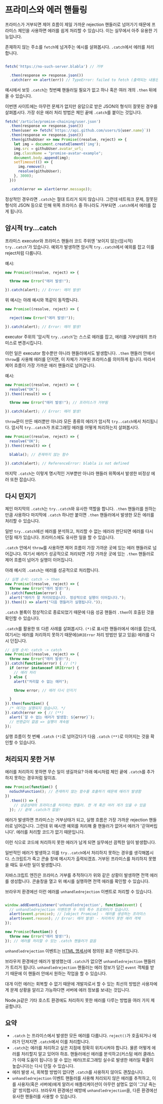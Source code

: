 # 프라미스와 에러 핸들링
프라미스가 거부되면 제어 흐름이 제일 가까운 rejection 핸들러로 넘어가기 때문에 프라미스 체인을 사용하면 에러를 쉽게 처리할 수 있습니다. 이는 실무에서 아주 유용한 기능입니다.

존재하지 않는 주소를 `fetch`에 넘겨주는 예시를 살펴봅시다. `.catch`에서 에러를 처리합니다.

```js run

fetch('https://no-such-server.blabla') // 거부

  .then(response => response.json())
  .catch(err => alert(err)) // TypeError: failed to fetch (출력되는 내용은 다를 수 있음)
```

예시에서 보듯 `.catch`는 첫번째 핸들러일 필요가 없고 하나 혹은 여러 개의 `.then` 뒤에 올 수 있습니다.

이번엔 사이트에는 아무런 문제가 없지만 응답으로 받은 JSON의 형식이 잘못된 경우를 살펴봅시다. 가장 쉬운 에러 처리 방법은 체인 끝에 `.catch`를 붙이는 것입니다.

```js run
fetch('/article/promise-chaining/user.json')
  .then(response => response.json())
  .then(user => fetch(`https://api.github.com/users/${user.name}`))
  .then(response => response.json())
  .then(githubUser => new Promise((resolve, reject) => {
    let img = document.createElement('img');
    img.src = githubUser.avatar_url;
    img.className = "promise-avatar-example";
    document.body.append(img);
    setTimeout(() => {
      img.remove();
      resolve(githubUser);
    }, 3000);
  }))

  .catch(error => alert(error.message));

```

정상적인 경우라면 `.catch`는 절대 트리거 되지 않습니다. 그런데 네트워크 문제, 잘못된 형식의 JSON 등으로 인해 위쪽 프라미스 중 하나라도 거부되면 `.catch`에서 에러를 잡게 됩니다.

## 암시적 try...catch
프라미스 executor와 프라미스 핸들러 코드 주위엔 '보이지 않는(암시적) `try..catch`'가 있습니다. 예외가 발생하면 암시적 `try..catch`에서 예외를 잡고 이를 reject처럼 다룹니다.

예시:

```js run
new Promise((resolve, reject) => {

  throw new Error("에러 발생!");

}).catch(alert); // Error: 에러 발생!
```

위 예시는 아래 예시와 똑같이 동작합니다.

```js run
new Promise((resolve, reject) => {

  reject(new Error("에러 발생!"));

}).catch(alert); // Error: 에러 발생!
```

executor 주위의 '암시적 `try..catch`'는 스스로 에러를 잡고, 에러를 거부상태의 프라미스로 변경시킵니다.

이런 일은 executor 함수뿐만 아니라 핸들러에서도 발생합니다. `.then` 핸들러 안에서 `throw`를 사용해 에러를 던지면, 이 자체가 거부된 프라미스를 의미하게 됩니다. 따라서 제어 흐름이 가장 가까운 에러 핸들러로 넘어갑니다.

예시:

```js run
new Promise((resolve, reject) => {
  resolve("OK");
}).then((result) => {

  throw new Error("에러 발생!"); // 프라미스가 거부됨

}).catch(alert); // Error: 에러 발생!
```

`throw`문이 만든 에러뿐만 아니라 모든 종류의 에러가 암시적 `try..catch`에서 처리됩니다. 암시적 `try..catch`가 프로그래밍 에러를 어떻게 처리하는지 살펴봅시다.

```js run
new Promise((resolve, reject) => {
  resolve("OK");
}).then((result) => {

  blabla(); // 존재하지 않는 함수

}).catch(alert); // ReferenceError: blabla is not defined
```

마지막 `.catch`는 이렇게 명시적인 거부뿐만 아니라 핸들러 위쪽에서 발생한 비정상 에러 또한 잡습니다.

## 다시 던지기
체인 마지막의 `.catch`는 `try..catch`와 유사한 역할을 합니다. `.then` 핸들러를 원하는 만큼 사용하다 마지막에 `.catch` 하나만 붙이면 `.then` 핸들러에서 발생한 모든 에러를 처리할 수 있습니다.

일반 `try..catch`에선 에러를 분석하고, 처리할 수 없는 에러라 판단되면 에러를 다시 던질 때가 있습니다. 프라미스에도 유사한 일을 할 수 있습니다.

`.catch` 안에서 `throw`를 사용하면 제어 흐름이 가장 가까운 곳에 있는 에러 핸들러로 넘어갑니다. 여기서 에러가 성공적으로 처리되면 가장 가까운 곳에 있는 `.then` 핸들러로 제어 흐름이 넘어가 실행이 이어집니다.

아래 예시의 `.catch`는 에러를 성공적으로 처리합니다.

```js run
// 실행 순서: catch -> then
new Promise((resolve, reject) => {
  throw new Error("에러 발생!");
}).catch(function(error) {
  alert("에러가 잘 처리되었습니다. 정상적으로 실행이 이어집니다.");
}).then(() => alert("다음 핸들러가 실행됩니다."));
```

`.catch` 블록이 정상적으로 종료되었기 때문에 다음 성공 핸들러 `.then`이 호출된 것을 확인할 수 있습니다.

`.catch`를 활용한 또 다른 사례를 살펴봅시다. `(*)`로 표시한 핸들러에서 에러를 잡는데, 여기서는 에러를 처리하지 못하기 때문에(`URIError` 처리 방법만 알고 있음) 에러를 다시 던집니다. 

```js run
// 실행 순서: catch -> catch
new Promise((resolve, reject) => {
  throw new Error("에러 발생!");
}).catch(function(error) { // (*)
  if (error instanceof URIError) {
    // 에러 처리
  } else {
    alert("처리할 수 없는 에러");

    throw error; // 에러 다시 던지기

  }
}).then(function() {
  /* 여기는 실행되지 않습니다. */
}).catch(error => { // (**)
  alert(`알 수 없는 에러가 발생함: ${error}`);
  // 반환값이 없음 => 실행이 계속됨
});
```

실행 흐름이 첫 번째 `.catch` `(*)`로 넘어갔다가 다음 `.catch` `(**)`로 이어지는 것을 확인할 수 있습니다.

## 처리되지 못한 거부
에러를 처리하지 못하면 무슨 일이 생길까요? 아래 예시처럼 체인 끝에 `.catch`를 추가하지 못하는 경우처럼 말이죠.

```js untrusted run refresh
new Promise(function() {
  noSuchFunction(); // 존재하지 않는 함수를 호출하기 때문에 에러가 발생함
})
  .then(() => {
    // 성공상태의 프라미스를 처리하는 핸들러. 한 개 혹은 여러 개가 있을 수 있음
  }); // 끝에 .catch가 없음!
```

에러가 발생하면 프라미스는 거부상태가 되고, 실행 흐름은 가장 가까운 rejection 핸들러로 넘어갑니다. 그런데 위 예시엔 예외를 처리해 줄 핸들러가 없어서 에러가 '갇혀버립니다'. 에러를 처리할 코드가 없기 때문입니다. 

이런 식으로 코드에 처리하지 못한 에러가 남게 되면 실무에선 끔찍한 일이 발생합니다.

일반적인 에러가 발생하고 이를 `try..catch`에서 처리하지 못하는 경우를 생각해봅시다. 스크립트가 죽고 콘솔 창에 메시지가 출력되겠죠. 거부된 프라미스를 처리하지 못했을 때도 유사한 일이 발생합니다.

자바스크립트 엔진은 프라미스 거부를 추적하다가 위와 같은 상황이 발생하면 전역 에러를 생성합니다. 콘솔창을 열고 위 예시를 실행하면 전역 에러를 확인할 수 있습니다.

브라우저 환경에선 이런 에러를 `unhandledrejection` 이벤트로 처리할 수 있습니다.

```js run

window.addEventListener('unhandledrejection', function(event) {
  // unhandledrejection 이벤트엔 두 개의 특수 프로퍼티가 있습니다.
  alert(event.promise); // [object Promise] - 에러를 생성하는 프라미스
  alert(event.reason); // Error: 에러 발생! - 처리하지 못한 에러 객체
});

new Promise(function() {
  throw new Error("에러 발생!");
}); // 에러를 처리할 수 있는 .catch 핸들러가 없음
```

`unhandledrejection` 이벤트는 [HTML 명세서](https://html.spec.whatwg.org/multipage/webappapis.html#unhandled-promise-rejections)에 정의된 표준 이벤트입니다.

브라우저 환경에선 에러가 발생했는데 `.catch`가 없으면 `unhandledrejection` 핸들러가 트리거 됩니다. `unhandledrejection` 핸들러는 에러 정보가 담긴 `event` 객체를 받기 때문에 이 핸들러 안에서 원하는 작업을 할 수 있습니다. 

대개 이런 에러는 회복할 수 없기 때문에 개발자로서 할 수 있는 최선의 방법은 사용자에게 문제 상황을 알리고 가능하다면 서버에 에러 정보를 보내는 것입니다.

Node.js같은 기타 호스트 환경에도 처리하지 못한 에러를 다루는 방법을 여러 가지 제공합니다.

## 요약

- `.catch` 는 프라미스에서 발생한 모든 에러를 다룹니다. `reject()`가 호출되거나 에러가 던져지면 `.catch`에서 이를 처리합니다.
- `.catch`는 에러를 처리하고 싶은 지점에 정확히 위치시켜야 합니다. 물론 어떻게 에러를 처리할지 알고 있어야 하죠. 핸들러에선 에러를 분석하고(커스텀 에러 클래스가 이때 도움이 됩니다) 알 수 없는 에러(프로그래밍 실수로 발생한 에러일 확률이 높습니다)는 다시 던질 수 있습니다.   
- 에러 발생 시, 회복할 방법이 없다면 `.catch`를 사용하지 않아도 괜찮습니다.
- `unhandledrejection` 이벤트 핸들러를 사용해 처리되지 않은 에러를 추적하고, 이를 사용자(혹은 서버에)에게 알려서 애플리케이션이 아무런 설명도 없이 '그냥 죽는걸' 방지합시다. 브라우저 환경에선 예방에 `unhandledrejection`을, 다른 환경에선 유사한 핸들러를 사용할 수 있습니다.
